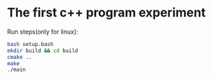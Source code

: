 # The first c++ program experiment

Run steps(only for linux):  

```bash
bash setup.bash  
mkdir build && cd build  
cmake ..  
make  
./main
```
